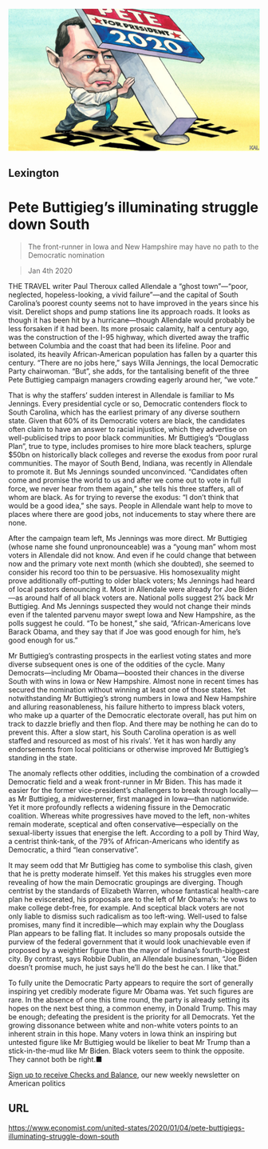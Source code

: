 ![](./images/20200104_USD000_0.jpg)

## Lexington

# Pete Buttigieg’s illuminating struggle down South

> The front-runner in Iowa and New Hampshire may have no path to the Democratic nomination

> Jan 4th 2020

THE TRAVEL writer Paul Theroux called Allendale a “ghost town”—“poor, neglected, hopeless-looking, a vivid failure”—and the capital of South Carolina’s poorest county seems not to have improved in the years since his visit. Derelict shops and pump stations line its approach roads. It looks as though it has been hit by a hurricane—though Allendale would probably be less forsaken if it had been. Its more prosaic calamity, half a century ago, was the construction of the I-95 highway, which diverted away the traffic between Columbia and the coast that had been its lifeline. Poor and isolated, its heavily African-American population has fallen by a quarter this century. “There are no jobs here,” says Willa Jennings, the local Democratic Party chairwoman. “But”, she adds, for the tantalising benefit of the three Pete Buttigieg campaign managers crowding eagerly around her, “we vote.”

That is why the staffers’ sudden interest in Allendale is familiar to Ms Jennings. Every presidential cycle or so, Democratic contenders flock to South Carolina, which has the earliest primary of any diverse southern state. Given that 60% of its Democratic voters are black, the candidates often claim to have an answer to racial injustice, which they advertise on well-publicised trips to poor black communities. Mr Buttigieg’s “Douglass Plan”, true to type, includes promises to hire more black teachers, splurge $50bn on historically black colleges and reverse the exodus from poor rural communities. The mayor of South Bend, Indiana, was recently in Allendale to promote it. But Ms Jennings sounded unconvinced. “Candidates often come and promise the world to us and after we come out to vote in full force, we never hear from them again,” she tells his three staffers, all of whom are black. As for trying to reverse the exodus: “I don’t think that would be a good idea,” she says. People in Allendale want help to move to places where there are good jobs, not inducements to stay where there are none.

After the campaign team left, Ms Jennings was more direct. Mr Buttigieg (whose name she found unpronounceable) was a “young man” whom most voters in Allendale did not know. And even if he could change that between now and the primary vote next month (which she doubted), she seemed to consider his record too thin to be persuasive. His homosexuality might prove additionally off-putting to older black voters; Ms Jennings had heard of local pastors denouncing it. Most in Allendale were already for Joe Biden—as around half of all black voters are. National polls suggest 2% back Mr Buttigieg. And Ms Jennings suspected they would not change their minds even if the talented parvenu mayor swept Iowa and New Hampshire, as the polls suggest he could. “To be honest,” she said, “African-Americans love Barack Obama, and they say that if Joe was good enough for him, he’s good enough for us.”

Mr Buttigieg’s contrasting prospects in the earliest voting states and more diverse subsequent ones is one of the oddities of the cycle. Many Democrats—including Mr Obama—boosted their chances in the diverse South with wins in Iowa or New Hampshire. Almost none in recent times has secured the nomination without winning at least one of those states. Yet notwithstanding Mr Buttigieg’s strong numbers in Iowa and New Hampshire and alluring reasonableness, his failure hitherto to impress black voters, who make up a quarter of the Democratic electorate overall, has put him on track to dazzle briefly and then flop. And there may be nothing he can do to prevent this. After a slow start, his South Carolina operation is as well staffed and resourced as most of his rivals’. Yet it has won hardly any endorsements from local politicians or otherwise improved Mr Buttigieg’s standing in the state.

The anomaly reflects other oddities, including the combination of a crowded Democratic field and a weak front-runner in Mr Biden. This has made it easier for the former vice-president’s challengers to break through locally—as Mr Buttigieg, a midwesterner, first managed in Iowa—than nationwide. Yet it more profoundly reflects a widening fissure in the Democratic coalition. Whereas white progressives have moved to the left, non-whites remain moderate, sceptical and often conservative—especially on the sexual-liberty issues that energise the left. According to a poll by Third Way, a centrist think-tank, of the 79% of African-Americans who identify as Democratic, a third “lean conservative”.

It may seem odd that Mr Buttigieg has come to symbolise this clash, given that he is pretty moderate himself. Yet this makes his struggles even more revealing of how the main Democratic groupings are diverging. Though centrist by the standards of Elizabeth Warren, whose fantastical health-care plan he eviscerated, his proposals are to the left of Mr Obama’s: he vows to make college debt-free, for example. And sceptical black voters are not only liable to dismiss such radicalism as too left-wing. Well-used to false promises, many find it incredible—which may explain why the Douglass Plan appears to be falling flat. It includes so many proposals outside the purview of the federal government that it would look unachievable even if proposed by a weightier figure than the mayor of Indiana’s fourth-biggest city. By contrast, says Robbie Dublin, an Allendale businessman, “Joe Biden doesn’t promise much, he just says he’ll do the best he can. I like that.”

To fully unite the Democratic Party appears to require the sort of generally inspiring yet credibly moderate figure Mr Obama was. Yet such figures are rare. In the absence of one this time round, the party is already setting its hopes on the next best thing, a common enemy, in Donald Trump. This may be enough; defeating the president is the priority for all Democrats. Yet the growing dissonance between white and non-white voters points to an inherent strain in this hope. Many voters in Iowa think an inspiring but untested figure like Mr Buttigieg would be likelier to beat Mr Trump than a stick-in-the-mud like Mr Biden. Black voters seem to think the opposite. They cannot both be right.■

[Sign up to receive Checks and Balance](https://www.economist.com//checksandbalance/), our new weekly newsletter on American politics

## URL

https://www.economist.com/united-states/2020/01/04/pete-buttigiegs-illuminating-struggle-down-south
